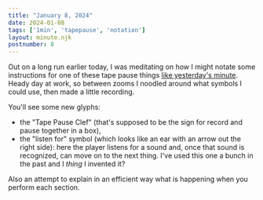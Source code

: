 ```yaml
---
title: "January 8, 2024"
date: 2024-01-08
tags: ['1min', 'tapepause', 'notation']
layout: minute.njk
postnumber: 8
---
```



Out on a long run earlier today, I was meditating on how I might notate some instructions for one of these tape pause things [like yesterday's minute](https://www.listenfaster.com/main/1min/7/).  Heady day at work, so between zooms I noodled around what symbols I could use, then made a little recording.

You'll see some new glyphs: 

- the "Tape Pause Clef" (that's supposed to be the sign for record and pause together in a box), 
- the "listen for" symbol (which looks like an ear with an arrow out the right side): here the player listens for a sound and, once that sound is recognized, can move on to the next thing. I've used this one a bunch in the past and I _thing_ I invented it?

Also an attempt to explain in an efficient way what is happening when you perform each section. 




